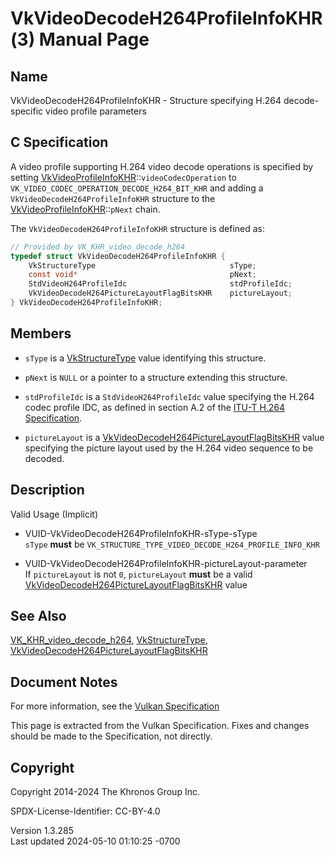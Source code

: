 # VkVideoDecodeH264ProfileInfoKHR(3) Manual Page

## Name

VkVideoDecodeH264ProfileInfoKHR - Structure specifying H.264
decode-specific video profile parameters



## <a href="#_c_specification" class="anchor"></a>C Specification

A video profile supporting H.264 video decode operations is specified by
setting
[VkVideoProfileInfoKHR](https://registry.khronos.org/vulkan/specs/1.3-extensions/man/html/VkVideoProfileInfoKHR.html)::`videoCodecOperation`
to `VK_VIDEO_CODEC_OPERATION_DECODE_H264_BIT_KHR` and adding a
`VkVideoDecodeH264ProfileInfoKHR` structure to the
[VkVideoProfileInfoKHR](https://registry.khronos.org/vulkan/specs/1.3-extensions/man/html/VkVideoProfileInfoKHR.html)::`pNext` chain.

The `VkVideoDecodeH264ProfileInfoKHR` structure is defined as:

``` c
// Provided by VK_KHR_video_decode_h264
typedef struct VkVideoDecodeH264ProfileInfoKHR {
    VkStructureType                              sType;
    const void*                                  pNext;
    StdVideoH264ProfileIdc                       stdProfileIdc;
    VkVideoDecodeH264PictureLayoutFlagBitsKHR    pictureLayout;
} VkVideoDecodeH264ProfileInfoKHR;
```

## <a href="#_members" class="anchor"></a>Members

- `sType` is a [VkStructureType](https://registry.khronos.org/vulkan/specs/1.3-extensions/man/html/VkStructureType.html) value identifying
  this structure.

- `pNext` is `NULL` or a pointer to a structure extending this
  structure.

- `stdProfileIdc` is a `StdVideoH264ProfileIdc` value specifying the
  H.264 codec profile IDC, as defined in section A.2 of the <a
  href="https://registry.khronos.org/vulkan/specs/1.3-extensions/html/vkspec.html#itu-t-h264"
  target="_blank" rel="noopener">ITU-T H.264 Specification</a>.

- `pictureLayout` is a
  [VkVideoDecodeH264PictureLayoutFlagBitsKHR](https://registry.khronos.org/vulkan/specs/1.3-extensions/man/html/VkVideoDecodeH264PictureLayoutFlagBitsKHR.html)
  value specifying the picture layout used by the H.264 video sequence
  to be decoded.

## <a href="#_description" class="anchor"></a>Description

Valid Usage (Implicit)

- <a href="#VUID-VkVideoDecodeH264ProfileInfoKHR-sType-sType"
  id="VUID-VkVideoDecodeH264ProfileInfoKHR-sType-sType"></a>
  VUID-VkVideoDecodeH264ProfileInfoKHR-sType-sType  
  `sType` **must** be
  `VK_STRUCTURE_TYPE_VIDEO_DECODE_H264_PROFILE_INFO_KHR`

- <a href="#VUID-VkVideoDecodeH264ProfileInfoKHR-pictureLayout-parameter"
  id="VUID-VkVideoDecodeH264ProfileInfoKHR-pictureLayout-parameter"></a>
  VUID-VkVideoDecodeH264ProfileInfoKHR-pictureLayout-parameter  
  If `pictureLayout` is not `0`, `pictureLayout` **must** be a valid
  [VkVideoDecodeH264PictureLayoutFlagBitsKHR](https://registry.khronos.org/vulkan/specs/1.3-extensions/man/html/VkVideoDecodeH264PictureLayoutFlagBitsKHR.html)
  value

## <a href="#_see_also" class="anchor"></a>See Also

[VK_KHR_video_decode_h264](https://registry.khronos.org/vulkan/specs/1.3-extensions/man/html/VK_KHR_video_decode_h264.html),
[VkStructureType](https://registry.khronos.org/vulkan/specs/1.3-extensions/man/html/VkStructureType.html),
[VkVideoDecodeH264PictureLayoutFlagBitsKHR](https://registry.khronos.org/vulkan/specs/1.3-extensions/man/html/VkVideoDecodeH264PictureLayoutFlagBitsKHR.html)

## <a href="#_document_notes" class="anchor"></a>Document Notes

For more information, see the <a
href="https://registry.khronos.org/vulkan/specs/1.3-extensions/html/vkspec.html#VkVideoDecodeH264ProfileInfoKHR"
target="_blank" rel="noopener">Vulkan Specification</a>

This page is extracted from the Vulkan Specification. Fixes and changes
should be made to the Specification, not directly.

## <a href="#_copyright" class="anchor"></a>Copyright

Copyright 2014-2024 The Khronos Group Inc.

SPDX-License-Identifier: CC-BY-4.0

Version 1.3.285  
Last updated 2024-05-10 01:10:25 -0700
